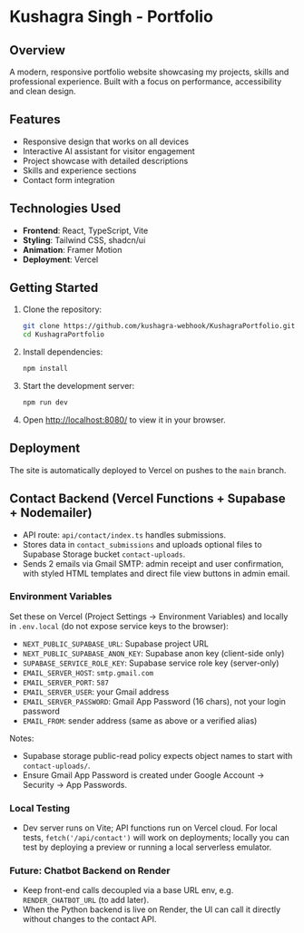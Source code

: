 # Kushagra Singh - Portfolio

## Overview
A modern, responsive portfolio website showcasing my projects, skills and professional experience. Built with a focus on performance, accessibility and clean design.

## Features

- Responsive design that works on all devices
- Interactive AI assistant for visitor engagement
- Project showcase with detailed descriptions
- Skills and experience sections
- Contact form integration

## Technologies Used

- **Frontend**: React, TypeScript, Vite
- **Styling**: Tailwind CSS, shadcn/ui
- **Animation**: Framer Motion
- **Deployment**: Vercel

## Getting Started

1. Clone the repository:
   ```bash
   git clone https://github.com/kushagra-webhook/KushagraPortfolio.git
   cd KushagraPortfolio
   ```

2. Install dependencies:
   ```bash
   npm install
   ```

3. Start the development server:
   ```bash
   npm run dev
   ```

4. Open [http://localhost:8080/](http://localhost:8080/) to view it in your browser.

## Deployment

The site is automatically deployed to Vercel on pushes to the `main` branch.

## Contact Backend (Vercel Functions + Supabase + Nodemailer)

- API route: `api/contact/index.ts` handles submissions.
- Stores data in `contact_submissions` and uploads optional files to Supabase Storage bucket `contact-uploads`.
- Sends 2 emails via Gmail SMTP: admin receipt and user confirmation, with styled HTML templates and direct file view buttons in admin email.

### Environment Variables
Set these on Vercel (Project Settings → Environment Variables) and locally in `.env.local` (do not expose service keys to the browser):

- `NEXT_PUBLIC_SUPABASE_URL`: Supabase project URL
- `NEXT_PUBLIC_SUPABASE_ANON_KEY`: Supabase anon key (client-side only)
- `SUPABASE_SERVICE_ROLE_KEY`: Supabase service role key (server-only)
- `EMAIL_SERVER_HOST`: `smtp.gmail.com`
- `EMAIL_SERVER_PORT`: `587`
- `EMAIL_SERVER_USER`: your Gmail address
- `EMAIL_SERVER_PASSWORD`: Gmail App Password (16 chars), not your login password
- `EMAIL_FROM`: sender address (same as above or a verified alias)

Notes:
- Supabase storage public-read policy expects object names to start with `contact-uploads/`.
- Ensure Gmail App Password is created under Google Account → Security → App Passwords.

### Local Testing
- Dev server runs on Vite; API functions run on Vercel cloud. For local tests, `fetch('/api/contact')` will work on deployments; locally you can test by deploying a preview or running a local serverless emulator.

### Future: Chatbot Backend on Render
- Keep front-end calls decoupled via a base URL env, e.g. `RENDER_CHATBOT_URL` (to add later).
- When the Python backend is live on Render, the UI can call it directly without changes to the contact API.
